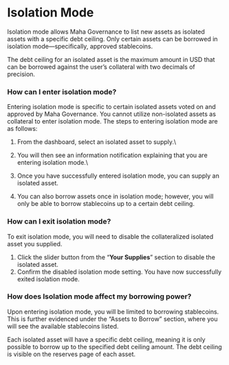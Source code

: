 # Isolation Mode

Isolation mode allows Maha Governance to list new assets as isolated assets with a specific debt ceiling. Only certain assets can be borrowed in isolation mode—specifically, approved stablecoins.

The debt ceiling for an isolated asset is the maximum amount in USD that can be borrowed against the user’s collateral with two decimals of precision.&#x20;

### How can I enter isolation mode?

Entering isolation mode is specific to certain isolated assets voted on and approved by Maha Governance. You cannot utilize non-isolated assets as collateral to enter isolation mode. The steps to entering isolation mode are as follows:

1. From the dashboard, select an isolated asset to supply.\

2. You will then see an information notification explaining that you are entering isolation mode.\

3. Once you have successfully entered isolation mode, you can supply an isolated asset.
4. You can also borrow assets once in isolation mode; however, you will only be able to borrow stablecoins up to a certain debt ceiling.

### How can I exit isolation mode?

To exit isolation mode, you will need to disable the collateralized isolated asset you supplied. &#x20;

1. Click the slider button from the “**Your Supplies**” section to disable the isolated asset. &#x20;
2. Confirm the disabled isolation mode setting. You have now successfully exited isolation mode.&#x20;

### How does Isolation mode affect my borrowing power?

Upon entering isolation mode, you will be limited to borrowing stablecoins. This is further evidenced under the “Assets to Borrow” section, where you will see the available stablecoins listed.

Each isolated asset will have a specific debt ceiling, meaning it is only possible to borrow up to the specified debt ceiling amount. The debt ceiling is visible on the reserves page of each asset.&#x20;

